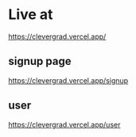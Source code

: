 # Live at 

https://clevergrad.vercel.app/

## signup page

https://clevergrad.vercel.app/signup
 
## user
https://clevergrad.vercel.app/user

